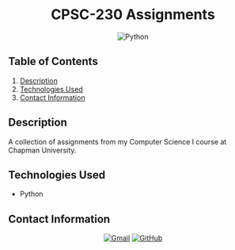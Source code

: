 <h1 align="center"> 
    CPSC-230 Assignments
</h1>

<p align="center">
    <img src="https://img.shields.io/badge/Python-3776AB?logo=python&logoColor=fff&style=for-the-badge" alt="Python">
</p>

## Table of Contents
1. [Description](#description)
2. [Technologies Used](#technologies-used)
3. [Contact Information](#contact-information)

## Description
A collection of assignments from my Computer Science I course at Chapman University.

## Technologies Used
* Python

## Contact Information
<p align="center">
    <a href="mailto:cwchilvers@gmail.com"><img src="https://img.shields.io/badge/Gmail-D14836?style=for-the-badge&logo=gmail&logoColor=white" alt="Gmail"></a>
    <a href="https://github.com/cwchilvers"><img src="https://img.shields.io/badge/GitHub-181717.svg?style=for-the-badge&logo=GitHub&logoColor=white" alt="GitHub"></a>
</p>
